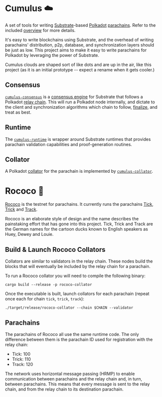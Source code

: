 # Cumulus :cloud:

A set of tools for writing [Substrate](https://substrate.dev/)-based [Polkadot](https://wiki.polkadot.network/en/) [parachains](https://wiki.polkadot.network/docs/en/learn-parachains). Refer to the included [overview](docs/overview.md) for more details.

It's easy to write blockchains using Substrate, and the overhead of writing parachains' distribution, p2p, database, and synchronization layers should be just as low. This project aims to make it easy to write parachains for Polkadot by leveraging the power of Substrate.

Cumulus clouds are shaped sort of like dots and are up in the air, like this project (as it is an initial prototype -- expect a rename when it gets cooler.)

## Consensus

[`cumulus-consensus`](consensus) is a [consensus engine](https://substrate.dev/docs/en/knowledgebase/advanced/consensus) for Substrate that follows a Polkadot [relay chain](https://wiki.polkadot.network/docs/en/learn-architecture#relay-chain). This will run a Polkadot node internally, and dictate to the client and synchronization algorithms which chain to follow, [finalize](https://wiki.polkadot.network/docs/en/learn-consensus#probabilistic-vs-provable-finality), and treat as best.

## Runtime

The [`cumulus-runtime`](runtime) is wrapper around Substrate runtimes that provides parachain validation capabilities and proof-generation routines.

## Collator

A Polkadot [collator](https://wiki.polkadot.network/docs/en/maintain-collator) for the parachain is implemented by [`cumulus-collator`](collator).

# Rococo :crown:

[Rococo](https://polkadot.js.org/apps/?rpc=wss://rococo-rpc.polkadot.io) is the testnet for parachains. It currently runs the parachains [Tick](https://polkadot.js.org/apps/?rpc=wss://tick-rpc.polkadot.io), [Trick](https://polkadot.js.org/apps/?rpc=wss://trick-rpc.polkadot.io) and [Track](https://polkadot.js.org/apps/?rpc=wss://track-rpc.polkadot.io).

Rococo is an elaborate style of design and the name describes the painstaking effort that has gone into this project. Tick, Trick and Track are the German names for the cartoon ducks known to English speakers as Huey, Dewey and Louie.

## Build & Launch Rococo Collators

Collators are similar to validators in the relay chain. These nodes build the blocks that will eventually be included by the relay chain for a parachain.

To run a Rococo collator you will need to compile the following binary:

```
cargo build --release -p rococo-collator
```

Once the executable is built, launch collators for each parachain (repeat once each for chain `tick`, `trick`, `track`):

```
./target/release/rococo-collator --chain $CHAIN --validator
```

## Parachains

The parachains of Rococo all use the same runtime code. The only difference between them is the parachain ID used for registration with the relay chain:

- Tick: 100
- Trick: 110
- Track: 120

The network uses horizontal message passing (HRMP) to enable communication between parachains and the relay chain and, in turn, between parachains. This means that every message is sent to the relay chain, and from the relay chain to its destination parachain.

